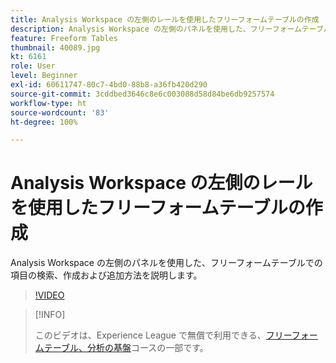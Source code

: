 ```yaml
---
title: Analysis Workspace の左側のレールを使用したフリーフォームテーブルの作成
description: Analysis Workspace の左側のパネルを使用した、フリーフォームテーブルでの項目の検索、作成および追加方法を説明します。
feature: Freeform Tables
thumbnail: 40089.jpg
kt: 6161
role: User
level: Beginner
exl-id: 60611747-80c7-4bd0-88b8-a36fb420d290
source-git-commit: 3cddbed3646c8e6c003088d58d84be6db9257574
workflow-type: ht
source-wordcount: '83'
ht-degree: 100%

---
```


# Analysis Workspace の左側のレールを使用したフリーフォームテーブルの作成

Analysis Workspace の左側のパネルを使用した、フリーフォームテーブルでの項目の検索、作成および追加方法を説明します。

>[!VIDEO](https://video.tv.adobe.com/v/40089/?quality=12&learn=on)

>[!INFO]
>
> このビデオは、Experience League で無償で利用できる、[フリーフォームテーブル、分析の基盤](https://experienceleague.adobe.com/?recommended=Analytics-U-1-2020.3&amp;lang=ja)コースの一部です。
